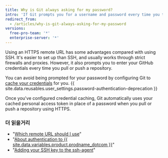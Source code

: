 ```yaml
---
title: Why is Git always asking for my password?
intro: 'If Git prompts you for a username and password every time you try to interact with GitHub, you''re probably using the HTTPS clone URL for your repository.'
redirect_from:
  - /articles/why-is-git-always-asking-for-my-password
versions:
  free-pro-team: '*'
  enterprise-server: '*'
---
```


Using an HTTPS remote URL has some advantages compared with using SSH. It's easier to set up than SSH, and usually works through strict firewalls and proxies. However, it also prompts you to enter your GitHub credentials every time you pull or push a repository.

You can avoid being prompted for your password by configuring Git to [cache your credentials](/github/using-git/caching-your-github-credentials-in-git) for you. {{ site.data.reusables.user_settings.password-authentication-deprecation }}

Once you've configured credential caching, Git automatically uses your cached personal access token in place of a password when you pull or push a repository using HTTPS.


### 더 읽을거리

* "[Which remote URL should I use](/articles/which-remote-url-should-i-use/#cloning-with-https-urls)"
* "[About authentication to {{ site.data.variables.product.prodname_dotcom }}](/github/authenticating-to-github/about-authentication-to-github)"
* "[Adding your SSH key to the ssh-agent](/github/authenticating-to-github/generating-a-new-ssh-key-and-adding-it-to-the-ssh-agent#adding-your-ssh-key-to-the-ssh-agent)"
